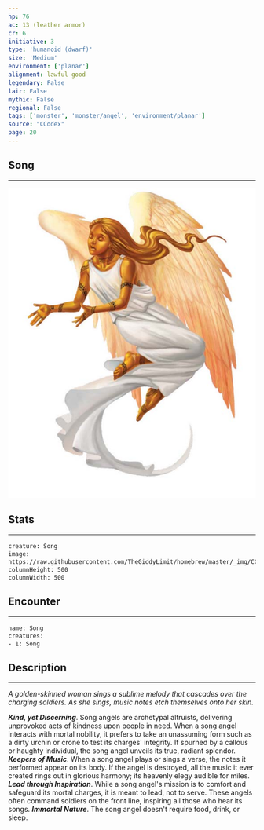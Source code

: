 ```yaml
---
hp: 76
ac: 13 (leather armor)
cr: 6
initiative: 3
type: 'humanoid (dwarf)'    
size: 'Medium'
environment: ['planar']
alignment: lawful good
legendary: False
lair: False
mythic: False
regional: False
tags: ['monster', 'monster/angel', 'environment/planar']
source: "CCodex"
page: 20
---
```


## Song
---

![|600](https://raw.githubusercontent.com/TheGiddyLimit/homebrew/master/_img/CCodex/angelsong.jpg)

## Stats
---

```statblock
creature: Song
image: https://raw.githubusercontent.com/TheGiddyLimit/homebrew/master/_img/CCodex/angelsong_token.png
columnHeight: 500
columnWidth: 500
```

## Encounter
---

```encounter-table
name: Song
creatures:
- 1: Song
```

## Description
---
_A golden-skinned woman sings a sublime melody that cascades over the charging soldiers. As she sings, music notes etch themselves onto her skin._

**_Kind, yet Discerning_**. Song angels are archetypal altruists, delivering unprovoked acts of kindness upon people in need. When a song angel interacts with mortal nobility, it prefers to take an unassuming form such as a dirty urchin or crone to test its charges' integrity. If spurned by a callous or haughty individual, the song angel unveils its true, radiant splendor.
**_Keepers of Music_**. When a song angel plays or sings a verse, the notes it performed appear on its body. If the angel is destroyed, all the music it ever created rings out in glorious harmony; its heavenly elegy audible for miles.
**_Lead through Inspiration_**. While a song angel's mission is to comfort and safeguard its mortal charges, it is meant to lead, not to serve. These angels often command soldiers on the front line, inspiring all those who hear its songs.
**_Immortal Nature_**. The song angel doesn't require food, drink, or sleep.




